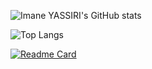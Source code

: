 ![Imane YASSIRI's GitHub stats](https://github-readme-stats.vercel.app/api?username=ImaneYASSIRI&theme=midnight-purple)

![Top Langs](https://github-readme-stats.vercel.app/api/top-langs/?username=ImaneYASSIRI&langs_count=8&layout=compact&theme=midnight-purple)

[![Readme Card](https://github-readme-stats.vercel.app/api/pin/?username=ImaneYASSIRI&repo=Sentiment_Analysis_IMDb_Dataset&theme=midnight-purple)](https://github.com/ImaneYASSIRI/Sentiment_Analysis_IMDb_Dataset)

